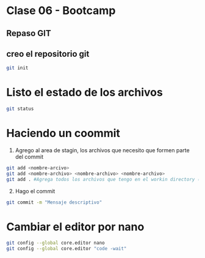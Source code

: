 # Clase 06 -  Bootcamp

## Repaso GIT

## creo el repositorio git

```sh
git init
```
# Listo el estado de los archivos

```sh
git status
```

# Haciendo un coommit
1. Agrego al area de stagin, los archivos que necesito que formen parte del commit

```sh
git add <nombre-arcivo>
git add <nombre-archivo> <nombre-archivo> <nombre-archivo>
git add . #Agrega todos los archivos que tengo en el workin directory (md)
```

2. Hago el commit

```sh
git commit -m "Mensaje descriptivo"
```

# Cambiar el editor por nano

```sh
git config --global core.editor nano
git config --global core.editor "code -wait"
```

